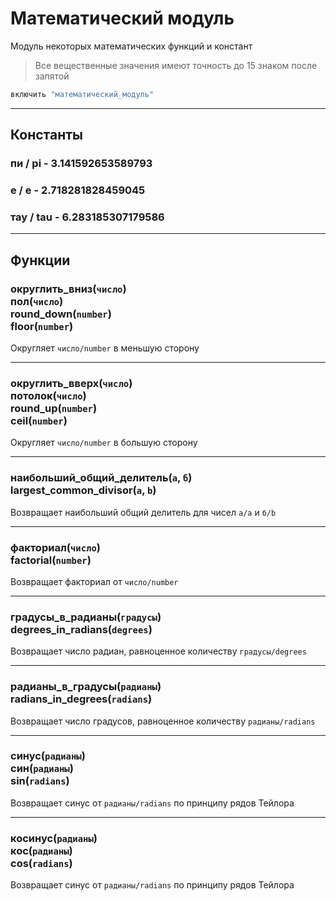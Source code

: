 # Математический модуль

Модуль некоторых математических функций и констант

> Все вещественные значения имеют точность до 15 знаком после запятой

```julia
включить "математический_модуль"
```

---

## Константы

### пи / pi - 3.141592653589793

### е / e - 2.718281828459045

### тау / tau - 6.283185307179586


---

## Функции

### округлить_вниз(`число`) <br /> пол(`число`) <br /> round_down(`number`) <br /> floor(`number`)

Округляет `число/number` в меньшую сторону

---

### округлить_вверх(`число`) <br /> потолок(`число`) <br /> round_up(`number`) <br /> ceil(`number`)

Округляет `число/number` в большую сторону

---

### наибольший_общий_делитель(`а`, `б`) <br /> largest_common_divisor(`a`, `b`)

Возвращает наибольший общий делитель для чисел `а/a` и `б/b`

---

### факториал(`число`) <br /> factorial(`number`)

Возвращает факториал от `число/number`

---

### градусы_в_радианы(`градусы`) <br /> degrees_in_radians(`degrees`)

Возвращает число радиан, равноценное количеству `градусы/degrees`

---

### радианы_в_градусы(`радианы`) <br /> radians_in_degrees(`radians`)

Возвращает число градусов, равноценное количеству `радианы/radians`

---

### синус(`радианы`) <br /> син(`радианы`) <br /> sin(`radians`)

Возвращает синус от `радианы/radians` по принципу рядов Тейлора

---

### косинус(`радианы`) <br /> кос(`радианы`) <br /> cos(`radians`)

Возвращает синус от `радианы/radians` по принципу рядов Тейлора
